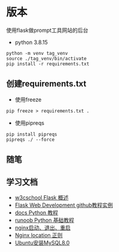 # 版本

使用flask做prompt工具网站的后台

- python 3.8.15

```commandline
python -m venv tag_venv 
source ./tag_venv/bin/activate
pip install -r requirements.txt
```

## 创建requirements.txt

- 使用freeze

```commandline
pip freeze > requirements.txt .
```

- 使用pipreqs

```commandline
pip install pipreqs
pipreqs ./ --force
```

## 随笔



## 学习文档

- [w3cschool Flask 概述](https://www.w3cschool.cn/flask/flask_overview.html)
- [Flask Web Development github教程实例](https://github.com/miguelgrinberg/flasky)
- [docs Python 教程](https://docs.python.org/zh-cn/3/tutorial/index.html)
- [runoob Python 基础教程 ](https://www.runoob.com/python/python-tutorial.html)
- [nginx启动、退出、重启](https://juejin.cn/post/6844903941545656333)
- [Nginx location 正则](https://www.jianshu.com/p/403bab8fc34d)
- [Ubuntu安装MySQL8.0](https://www.cnblogs.com/shizhe99/p/14514642.html)
